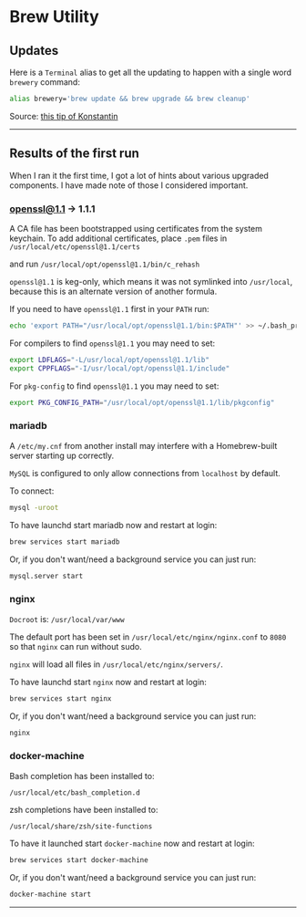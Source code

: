 # Brew Utility

## Updates

Here is a `Terminal` alias to get all the updating to happen with a single word `brewery` command:

``` bash
alias brewery='brew update && brew upgrade && brew cleanup'
```

Source: [this tip of Konstantin](https://medium.com/@kkostov/how-to-install-node-and-npm-on-macos-using-homebrew-708e2c3877bd)

---

## Results of the first run

When I ran it the first time, I got a lot of hints about various upgraded components. I have made note of those I considered important.

### openssl@1.1 -> 1.1.1

A CA file has been bootstrapped using certificates from the system keychain. To add additional certificates, place `.pem` files in `/usr/local/etc/openssl@1.1/certs`

and run `/usr/local/opt/openssl@1.1/bin/c_rehash`

`openssl@1.1` is keg-only, which means it was not symlinked into `/usr/local`, because this is an alternate version of another formula.

If you need to have `openssl@1.1` first in your `PATH` run:

``` bash
echo 'export PATH="/usr/local/opt/openssl@1.1/bin:$PATH"' >> ~/.bash_profile
```

For compilers to find `openssl@1.1` you may need to set:

``` bash
export LDFLAGS="-L/usr/local/opt/openssl@1.1/lib"
export CPPFLAGS="-I/usr/local/opt/openssl@1.1/include"
```

For `pkg-config` to find `openssl@1.1` you may need to set:

``` bash
export PKG_CONFIG_PATH="/usr/local/opt/openssl@1.1/lib/pkgconfig"
```

### mariadb

A `/etc/my.cnf` from another install may interfere with a Homebrew-built server starting up correctly.

`MySQL` is configured to only allow connections from `localhost` by default.

To connect: 

``` bash
mysql -uroot
```

To have launchd start mariadb now and restart at login:

``` bash
brew services start mariadb
````

Or, if you don\'t want/need a background service you can just run:

``` bash
mysql.server start
```

### nginx

`Docroot` is: `/usr/local/var/www`

The default port has been set in `/usr/local/etc/nginx/nginx.conf` to `8080` so that
`nginx` can run without sudo.

`nginx` will load all files in `/usr/local/etc/nginx/servers/`.

To have launchd start `nginx` now and restart at login:

``` bash
brew services start nginx
```

Or, if you don't want/need a background service you can just run:

``` bash
nginx
```

### docker-machine

Bash completion has been installed to:

``` none
/usr/local/etc/bash_completion.d
```

zsh completions have been installed to:

``` none
/usr/local/share/zsh/site-functions
```

To have it launched start `docker-machine` now and restart at login:

``` bash
brew services start docker-machine
```

Or, if you don't want/need a background service you can just run:

``` bash
docker-machine start
```

---
